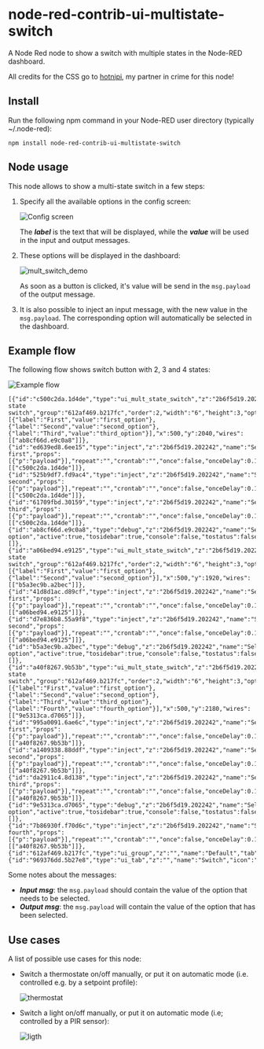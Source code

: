 # node-red-contrib-ui-multistate-switch
A Node Red node to show a switch with multiple states in the Node-RED dashboard.

All credits for the CSS go to [hotnipi](https://github.com/hotNipi), my partner in crime for this node!

## Install
Run the following npm command in your Node-RED user directory (typically ~/.node-red):
```
npm install node-red-contrib-ui-multistate-switch
```

## Node usage
This node allows to show a multi-state switch in a few steps:

1. Specify all the available options in the config screen:

   ![Config screen](https://user-images.githubusercontent.com/14224149/108125938-79ca0a00-70a9-11eb-8b0b-4f714ddcab93.png)
   
   The ***label*** is the text that will be displayed, while the ***value*** will be used in the input and output messages.

2. These options will be displayed in the dashboard:

   ![mult_switch_demo](https://user-images.githubusercontent.com/14224149/108126201-da594700-70a9-11eb-8587-5cc11516ae4a.gif)

   As soon as a button is clicked, it's value will be send in the `msg.payload` of the output message.
   
 3. It is also possible to inject an input message, with the new value in the `msg.payload`.  The corresponding option will automatically be selected in the dashboard.

## Example flow

The following flow shows switch button with 2, 3 and 4 states:

![Example flow](https://user-images.githubusercontent.com/14224149/107993849-bb8c7f00-6fdb-11eb-8554-37f1064ce182.png)
```
[{"id":"c500c2da.1d4de","type":"ui_mult_state_switch","z":"2b6f5d19.202242","name":"3-state switch","group":"612af469.b217fc","order":2,"width":"6","height":3,"options":[{"label":"First","value":"first_option"},{"label":"Second","value":"second_option"},{"label":"Third","value":"third_option"}],"x":500,"y":2040,"wires":[["ab8cf66d.e9c0a8"]]},{"id":"ed639ed8.6ee15","type":"inject","z":"2b6f5d19.202242","name":"Select first","props":[{"p":"payload"}],"repeat":"","crontab":"","once":false,"onceDelay":0.1,"topic":"","payload":"first_option","payloadType":"str","x":280,"y":2040,"wires":[["c500c2da.1d4de"]]},{"id":"525b9df7.fd9ac4","type":"inject","z":"2b6f5d19.202242","name":"Select second","props":[{"p":"payload"}],"repeat":"","crontab":"","once":false,"onceDelay":0.1,"topic":"","payload":"second_option","payloadType":"str","x":290,"y":2080,"wires":[["c500c2da.1d4de"]]},{"id":"61709fbd.30159","type":"inject","z":"2b6f5d19.202242","name":"Select third","props":[{"p":"payload"}],"repeat":"","crontab":"","once":false,"onceDelay":0.1,"topic":"","payload":"third_option","payloadType":"str","x":290,"y":2120,"wires":[["c500c2da.1d4de"]]},{"id":"ab8cf66d.e9c0a8","type":"debug","z":"2b6f5d19.202242","name":"Selected option","active":true,"tosidebar":true,"console":false,"tostatus":false,"complete":"payload","targetType":"msg","statusVal":"","statusType":"auto","x":720,"y":2040,"wires":[]},{"id":"a06bed94.e9125","type":"ui_mult_state_switch","z":"2b6f5d19.202242","name":"2-state switch","group":"612af469.b217fc","order":2,"width":"6","height":3,"options":[{"label":"First","value":"first_option"},{"label":"Second","value":"second_option"}],"x":500,"y":1920,"wires":[["b5a3ec9b.a2bec"]]},{"id":"41d8d1ac.d89cf","type":"inject","z":"2b6f5d19.202242","name":"Select first","props":[{"p":"payload"}],"repeat":"","crontab":"","once":false,"onceDelay":0.1,"topic":"","payload":"first_option","payloadType":"str","x":280,"y":1920,"wires":[["a06bed94.e9125"]]},{"id":"d7e836b8.55a9f8","type":"inject","z":"2b6f5d19.202242","name":"Select second","props":[{"p":"payload"}],"repeat":"","crontab":"","once":false,"onceDelay":0.1,"topic":"","payload":"second_option","payloadType":"str","x":290,"y":1960,"wires":[["a06bed94.e9125"]]},{"id":"b5a3ec9b.a2bec","type":"debug","z":"2b6f5d19.202242","name":"Selected option","active":true,"tosidebar":true,"console":false,"tostatus":false,"complete":"payload","targetType":"msg","statusVal":"","statusType":"auto","x":700,"y":1920,"wires":[]},{"id":"a40f8267.9b53b","type":"ui_mult_state_switch","z":"2b6f5d19.202242","name":"4-state switch","group":"612af469.b217fc","order":2,"width":"6","height":3,"options":[{"label":"First","value":"first_option"},{"label":"Second","value":"second_option"},{"label":"Third","value":"third_option"},{"label":"Fourth","value":"fourth_option"}],"x":500,"y":2180,"wires":[["9e5313ca.d7065"]]},{"id":"995a0091.6ae6c","type":"inject","z":"2b6f5d19.202242","name":"Select first","props":[{"p":"payload"}],"repeat":"","crontab":"","once":false,"onceDelay":0.1,"topic":"","payload":"first_option","payloadType":"str","x":280,"y":2180,"wires":[["a40f8267.9b53b"]]},{"id":"a1409338.88ddf","type":"inject","z":"2b6f5d19.202242","name":"Select second","props":[{"p":"payload"}],"repeat":"","crontab":"","once":false,"onceDelay":0.1,"topic":"","payload":"second_option","payloadType":"str","x":290,"y":2220,"wires":[["a40f8267.9b53b"]]},{"id":"da2911c4.8d138","type":"inject","z":"2b6f5d19.202242","name":"Select third","props":[{"p":"payload"}],"repeat":"","crontab":"","once":false,"onceDelay":0.1,"topic":"","payload":"third_option","payloadType":"str","x":290,"y":2260,"wires":[["a40f8267.9b53b"]]},{"id":"9e5313ca.d7065","type":"debug","z":"2b6f5d19.202242","name":"Selected option","active":true,"tosidebar":true,"console":false,"tostatus":false,"complete":"payload","targetType":"msg","statusVal":"","statusType":"auto","x":720,"y":2180,"wires":[]},{"id":"7b86930f.f70d6c","type":"inject","z":"2b6f5d19.202242","name":"Select fourth","props":[{"p":"payload"}],"repeat":"","crontab":"","once":false,"onceDelay":0.1,"topic":"","payload":"fourth_option","payloadType":"str","x":290,"y":2300,"wires":[["a40f8267.9b53b"]]},{"id":"612af469.b217fc","type":"ui_group","z":"","name":"Default","tab":"969376dd.5b27e8","order":1,"disp":true,"width":"6","collapse":false},{"id":"969376dd.5b27e8","type":"ui_tab","z":"","name":"Switch","icon":"dashboard","disabled":false,"hidden":false}]
```

Some notes about the messages:
+ ***Input msg***: the `msg.payload` should contain the value of the option that needs to be selected.
+ ***Output msg***: the `msg.payload` will contain the value of the option that has been selected.

## Use cases
A list of possible use cases for this node:

+ Switch a thermostate on/off manually, or put it on automatic mode (i.e. controlled e.g. by a setpoint profile):

   ![thermostat](https://user-images.githubusercontent.com/14224149/107996107-de209700-6fdf-11eb-9ff4-4974e8cbe9bf.png)

+ Switch a light on/off manually, or put it on automatic mode (i.e; controlled by a PIR sensor):

   ![ligth](https://user-images.githubusercontent.com/14224149/107996070-ca753080-6fdf-11eb-96cd-09907673487d.png)
